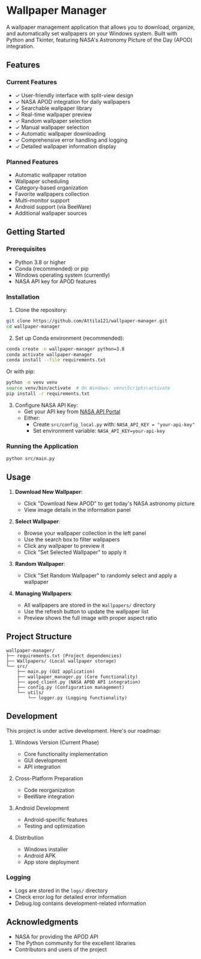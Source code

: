 # Wallpaper Manager

A wallpaper management application that allows you to download, organize, and automatically set wallpapers on your Windows system. Built with Python and Tkinter, featuring NASA's Astronomy Picture of the Day (APOD) integration.

## Features

### Current Features
- ✓ User-friendly interface with split-view design
- ✓ NASA APOD integration for daily wallpapers
- ✓ Searchable wallpaper library
- ✓ Real-time wallpaper preview
- ✓ Random wallpaper selection
- ✓ Manual wallpaper selection
- ✓ Automatic wallpaper downloading
- ✓ Comprehensive error handling and logging
- ✓ Detailed wallpaper information display

### Planned Features
- Automatic wallpaper rotation
- Wallpaper scheduling
- Category-based organization
- Favorite wallpapers collection
- Multi-monitor support
- Android support (via BeeWare)
- Additional wallpaper sources

## Getting Started

### Prerequisites

- Python 3.8 or higher
- Conda (recommended) or pip
- Windows operating system (currently)
- NASA API key for APOD features

### Installation

1. Clone the repository:
```bash
git clone https://github.com/Attila121/wallpaper-manager.git
cd wallpaper-manager
```

2. Set up Conda environment (recommended):
```bash
conda create -n wallpaper-manager python=3.8
conda activate wallpaper-manager
conda install --file requirements.txt
```

   Or with pip:
```bash
python -m venv venv
source venv/bin/activate  # On Windows: venv\Scripts\activate
pip install -r requirements.txt
```

3. Configure NASA API Key:
   - Get your API key from [NASA API Portal](https://api.nasa.gov/)
   - Either:
     - Create `src/config_local.py` with: `NASA_API_KEY = "your-api-key"`
     - Set environment variable: `NASA_API_KEY=your-api-key`

### Running the Application

```bash
python src/main.py
```

## Usage

1. **Download New Wallpaper**:
   - Click "Download New APOD" to get today's NASA astronomy picture
   - View image details in the information panel

2. **Select Wallpaper**:
   - Browse your wallpaper collection in the left panel
   - Use the search box to filter wallpapers
   - Click any wallpaper to preview it
   - Click "Set Selected Wallpaper" to apply it

3. **Random Wallpaper**:
   - Click "Set Random Wallpaper" to randomly select and apply a wallpaper

4. **Managing Wallpapers**:
   - All wallpapers are stored in the `Wallpapers/` directory
   - Use the refresh button to update the wallpaper list
   - Preview shows the full image with proper aspect ratio

## Project Structure

```
wallpaper-manager/
├── requirements.txt (Project dependencies)
├── Wallpapers/ (Local wallpaper storage)
└── src/
    ├── main.py (GUI application)
    ├── wallpaper_manager.py (Core functionality)
    ├── apod_client.py (NASA APOD API integration)
    ├── config.py (Configuration management)
    └── utils/
        └── logger.py (Logging functionality)
```

## Development

This project is under active development. Here's our roadmap:

1. Windows Version (Current Phase)
   - Core functionality implementation
   - GUI development
   - API integration

2. Cross-Platform Preparation
   - Code reorganization
   - BeeWare integration

3. Android Development
   - Android-specific features
   - Testing and optimization

4. Distribution
   - Windows installer
   - Android APK
   - App store deployment

### Logging

- Logs are stored in the `logs/` directory
- Check error.log for detailed error information
- Debug.log contains development-related information

## Acknowledgments

- NASA for providing the APOD API
- The Python community for the excellent libraries
- Contributors and users of the project

